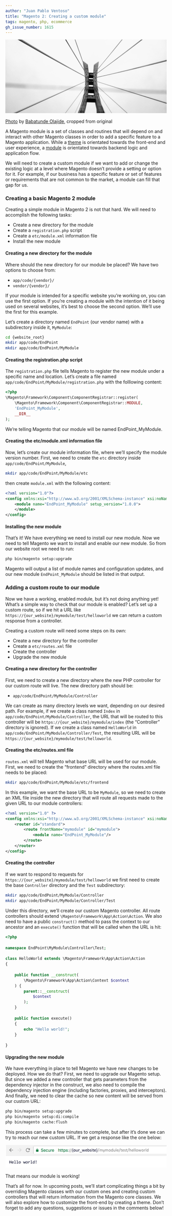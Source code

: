 ```yaml
---
author: "Juan Pablo Ventoso"
title: "Magento 2: Creating a custom module"
tags: magento, php, ecommerce
gh_issue_number: 1615
---
```


![Bridge with wires](magento-2-creating-a-custom-module/bridge-wires.jpg)

[Photo](https://unsplash.com/photos/q4ZBGVzJskE) by [Babatunde Olajide](https://unsplash.com/@olajidetunde), cropped from original

A Magento module is a set of classes and routines that will depend on and interact with other Magento classes in order to add a specific feature to a Magento application. While a [theme](https://devdocs.magento.com/guides/v2.3/frontend-dev-guide/themes/theme-overview.html) is orientated towards the front-end and user experience, a [module](https://devdocs.magento.com/guides/v2.3/architecture/archi_perspectives/components/modules/mod_intro.html) is orientated towards backend logic and application flow.

We will need to create a custom module if we want to add or change the existing logic at a level where Magento doesn’t provide a setting or option for it. For example, if our business has a specific feature or set of features or requirements that are not common to the market, a module can fill that gap for us.

### Creating a basic Magento 2 module

Creating a simple module in Magento 2 is not that hard. We will need to accomplish the following tasks:

- Create a new directory for the module
- Create a `registration.php` script
- Create a `etc/module.xml` information file
- Install the new module

#### Creating a new directory for the module

Where should the new directory for our module be placed? We have two options to choose from:

- `app/code/{vendor}/`
- `vendor/{vendor}/`

If your module is intended for a specific website you’re working on, you can use the first option. If you’re creating a module with the intention of it being used on several websites, it’s best to choose the second option. We’ll use the first for this example.

Let’s create a directory named `EndPoint` (our vendor name) with a subdirectory inside it, `MyModule`:

```bash
cd {website_root}
mkdir app/code/EndPoint
mkdir app/code/EndPoint/MyModule
```

#### Creating the registration.php script

The `registration.php` file tells Magento to register the new module under a specific name and location. Let’s create a file named `app/code/EndPoint/MyModule/registration.php` with the folllowing content:

```php
<?php
\Magento\Framework\Component\ComponentRegistrar::register(
    \Magento\Framework\Component\ComponentRegistrar::MODULE,
    'EndPoint_MyModule',
    __DIR__
);
```

We’re telling Magento that our module will be named EndPoint_MyModule.

#### Creating the etc/module.xml information file

Now, let’s create our module information file, where we’ll specify the module version number. First, we need to create the `etc` directory inside `app/code/EndPoint/MyModule`,

```bash
mkdir app/code/EndPoint/MyModule/etc
```

then create `module.xml` with the following content:

```xml
<?xml version="1.0"?>
<config xmlns:xsi="http://www.w3.org/2001/XMLSchema-instance" xsi:noNamespaceSchemaLocation="urn:magento:framework:Module/etc/module.xsd">
    <module name="EndPoint_MyModule" setup_version="1.0.0">
    </module>
</config>
```

#### Installing the new module

That’s it! We have everything we need to install our new module. Now we need to tell Magento we want to install and enable our new module. So from our website root we need to run:

```bash
php bin/magento setup:upgrade
```

Magento will output a list of module names and configuration updates, and our new module `EndPoint_MyModule` should be listed in that output.

### Adding a custom route to our module

Now we have a working, enabled module, but it’s not doing anything yet! What’s a simple way to check that our module is enabled? Let’s set up a custom route, so if we hit a URL like `https://{our_website}/mymodule/test/helloworld` we can return a custom response from a controller.

Creating a custom route will need some steps on its own:

- Create a new directory for the controller
- Create a `etc/routes.xml` file
- Create the controller
- Upgrade the new module

#### Creating a new directory for the controller

First, we need to create a new directory where the new PHP controller for our custom route will live. The new directory path should be:

- `app/code/EndPoint/MyModule/Controller`

We can create as many directory levels we want, depending on our desired path. For example, if we create a class named `Index` in `app/code/EndPoint/MyModule/Controller`, the URL that will be routed to this controller will be `https://{our_website}/mymodule/index` (the “Controller” directory is ignored). If we create a class named `HelloWorld` in `app/code/EndPoint/MyModule/Controller/Test`, the resulting URL will be `https://{our_website}/mymodule/test/helloworld`.

#### Creating the etc/routes.xml file

`routes.xml` will tell Magento what base URL will be used for our module. First, we need to create the “frontend” directory where the routes.xml file needs to be placed:

```bash
mkdir app/code/EndPoint/MyModule/etc/frontend
```

In this example, we want the base URL to be `MyModule`, so we need to create an XML file inside the new directory that will route all requests made to the given URL to our module controllers:

```xml
<?xml version="1.0" ?>
<config xmlns:xsi="http://www.w3.org/2001/XMLSchema-instance" xsi:noNamespaceSchemaLocation="urn:magento:framework:App/etc/routes.xsd">
    <router id="standard">
        <route frontName="mymodule" id="mymodule">
            <module name="EndPoint_MyModule"/>
        </route>
    </router>
</config>
```

#### Creating the controller

If we want to respond to requests for `https://{our_website}/mymodule/test/helloworld` we first need to create the base `Controller` directory and the `Test` subdirectory:

```bash
mkdir app/code/EndPoint/MyModule/Controller
mkdir app/code/EndPoint/MyModule/Controller/Test
```

Under this directory, we’ll create our custom Magento controller. All route controllers should extend `\Magento\Framework\App\Action\Action`. We also need to have a public `construct()` method to pass the context to our ancestor and an `execute()` function that will be called when the URL is hit:

```php
<?php

namespace EndPoint\MyModule\Controller\Test;

class HelloWorld extends \Magento\Framework\App\Action\Action
{

    public function __construct(
        \Magento\Framework\App\Action\Context $context
    ) {
        parent::__construct(
            $context
        );
    }

    public function execute()
    {
        echo "Hello world!";
    }

}
```

#### Upgrading the new module

We have everything in place to tell Magento we have new changes to be deployed. How we do that? First, we need to upgrade our Magento setup. But since we added a new controller that gets parameters from the dependency injector in the construct, we also need to compile the dependency injection engine (including factories, proxies, and interceptors). And finally, we need to clear the cache so new content will be served from our custom URL:

```bash
php bin/magento setup:upgrade
php bin/magento setup:di:compile
php bin/magento cache:flush
```

This process can take a few minutes to complete, but after it’s done we can try to reach our new custom URL. If we get a response like the one below:

![Hello world!](magento-2-creating-a-custom-module/magento-hello-world-response.jpg)

That means our module is working!

That’s all for now. In upcoming posts, we’ll start complicating things a bit by overriding Magento classes with our custom ones and creating custom controllers that will return information from the Magento core classes. We will also explore how to customize the front-end by creating a theme. Don’t forget to add any questions, suggestions or issues in the comments below!
